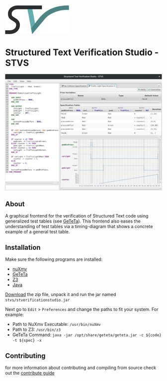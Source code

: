 ![STVS Logo](src/main/resources/edu/kit/iti/formal/stvs/logo.png)

Structured Text Verification Studio - STVS
==========================================

![Application Screenshot](screenshot.png)

About
-----

A graphical frontend for the verification of Structured Text code using generalized test tables (see [GeTeTa](https://github.com/VerifAPS/geteta)). This frontend also eases the understanding of test tables via a timing-diagram that shows a concrete example of a general test table.

Installation
------------

Make sure the following programs are installed:
 * [nuXmv](https://nuxmv.fbk.eu/)
 * [GeTeTa](https://github.com/VerifAPS/geteta)
 * [Z3](https://github.com/Z3Prover/z3)
 * [Java](http://www.oracle.com/technetwork/indexes/downloads/index.html#java)

[Download](
https://git.scc.kit.edu/api/v3/projects/1721/builds/artifacts/master/download?job=buildFatJar)
 the zip file, unpack it and run the jar named `stvs/stverificationstudio.jar`

Next go to ```Edit``` > ```Preferences``` and change the paths to fit your system. For example:
 * Path to NuXmv Executable: ```/usr/bin/nuXmv```
 * Path to Z3: ```/usr/bin/z3```
 * GeTeTa Command: ```java -jar /opt/share/geteta/geteta.jar -c ${code} -t ${spec} -x```

Contributing
------------

for more information about contributing and compiling from source check out the [contribute guide](contribute.md)
